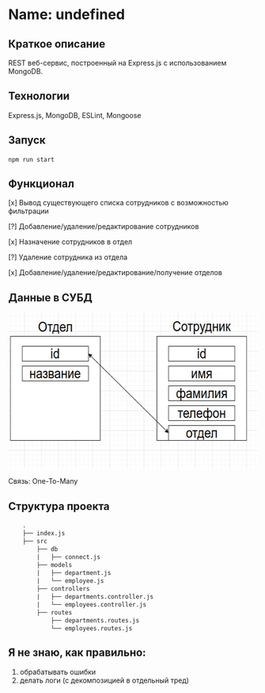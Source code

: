 # Name: undefined

## Краткое описание
REST веб-сервис, построенный на Express.js с использованием MongoDB.

## Технологии
Express.js, MongoDB, ESLint, Mongoose

## Запуск
```
npm run start
```

## Функционал
[x] Вывод существующего списка сотрудников с возможностью фильтрации

[?] Добавление/удаление/редактирование сотрудников

[x] Назначение сотрудников в отдел

[?] Удаление сотрудника из отдела

[x] Добавление/удаление/редактирование/получение отделов

## Данные в СУБД
<img src=".github/data_modelling.png" height="315" width="583" alt="data modelling">

Связь: One-To-Many

## Структура проекта
```
    .
    ├── index.js
    ├── src
        ├── db
        |   ├── connect.js
        ├── models
        |   ├── department.js
        |   └── employee.js
        ├── controllers
        |   ├── departments.controller.js
        |   └── employees.controller.js
        ├── routes
            ├── departments.routes.js
            └── employees.routes.js
```

## Я не знаю, как правильно:
1) обрабатывать ошибки
2) делать логи (с декомпозицией в отдельный тред)
